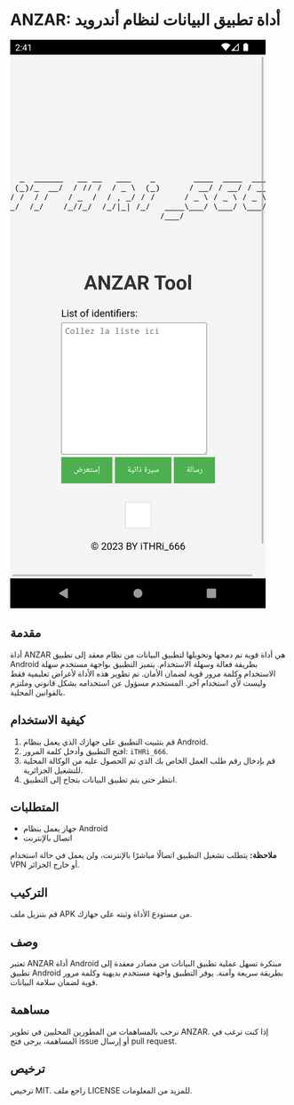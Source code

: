 # ANZAR: أداة تطبيق البيانات لنظام أندرويد

![لقطة شاشة للأداة](screenshot.png)

## مقدمة
أداة ANZAR هي أداة قوية تم دمجها وتخويلها لتطبيق البيانات من نظام معقد إلى تطبيق Android بطريقة فعالة وسهلة الاستخدام. يتميز التطبيق بواجهة مستخدم سهلة الاستخدام وكلمة مرور قوية لضمان الأمان. تم تطوير هذه الأداة لأغراض تعليمية فقط وليست لأي استخدام آخر. المستخدم مسؤول عن استخدامه بشكل قانوني وملتزم بالقوانين المحلية.

## كيفية الاستخدام
1. قم بتثبيت التطبيق على جهازك الذي يعمل بنظام Android.
2. افتح التطبيق وأدخل كلمة المرور: `iTHRi_666`.
3. قم بإدخال رقم طلب العمل الخاص بك الذي تم الحصول عليه من الوكالة المحلية للتشغيل الجزائرية.
4. انتظر حتى يتم تطبيق البيانات بنجاح إلى التطبيق.

## المتطلبات
- جهاز يعمل بنظام Android
- اتصال بالإنترنت

**ملاحظة:** يتطلب تشغيل التطبيق اتصالًا مباشرًا بالإنترنت، ولن يعمل في حالة استخدام VPN أو خارج الجزائر.

## التركيب
قم بتنزيل ملف APK من مستودع الأداة وثبته على جهازك.

## وصف
تعتبر ANZAR أداة Android مبتكرة تسهل عملية تطبيق البيانات من مصادر معقدة إلى تطبيق Android بطريقة سريعة وآمنة. يوفر التطبيق واجهة مستخدم بديهية وكلمة مرور قوية لضمان سلامة البيانات.

## مساهمة
نرحب بالمساهمات من المطورين المحليين في تطوير ANZAR. إذا كنت ترغب في المساهمة، يرجى فتح issue أو إرسال pull request.

## ترخيص
ترخيص MIT. راجع ملف LICENSE للمزيد من المعلومات.
